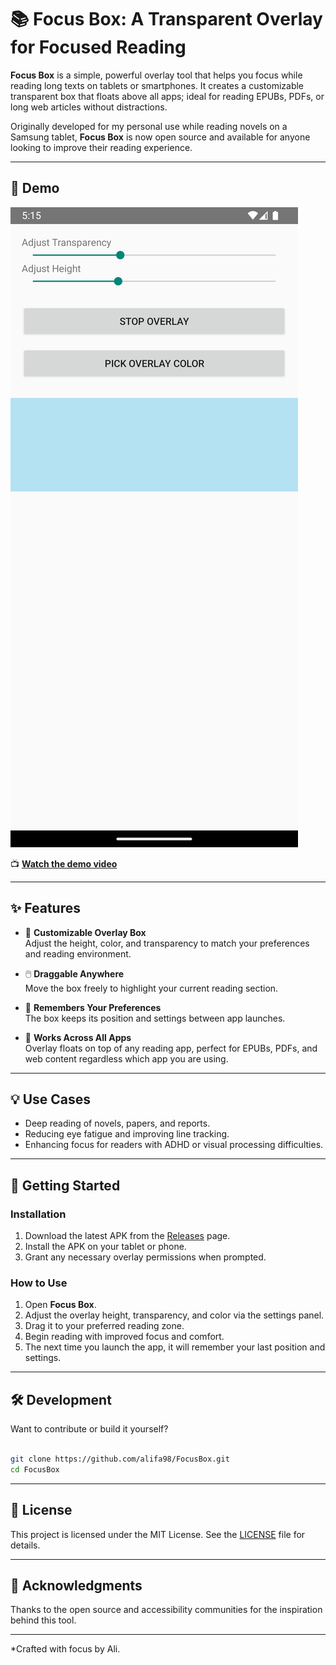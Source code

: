 
# 📚 Focus Box: A Transparent Overlay for Focused Reading

**Focus Box** is a simple, powerful overlay tool that helps you focus while reading long texts on tablets or smartphones. It creates a customizable transparent box that floats above all apps; ideal for reading EPUBs, PDFs, or long web articles without distractions.

Originally developed for my personal use while reading novels on a Samsung tablet, **Focus Box** is now open source and available for anyone looking to improve their reading experience.

---

## 🎥 Demo

![Screenshot of Focus Box in action](ss.png)

📺 [**Watch the demo video**](demo.webm)

---

## ✨ Features

- 🎨 **Customizable Overlay Box**  
  Adjust the height, color, and transparency to match your preferences and reading environment.

- 🖱️ **Draggable Anywhere**  
  Move the box freely to highlight your current reading section.

- 💾 **Remembers Your Preferences**  
  The box keeps its position and settings between app launches.

- 🧩 **Works Across All Apps**  
  Overlay floats on top of any reading app, perfect for EPUBs, PDFs, and web content regardless which app you are using.

---

## 💡 Use Cases

- Deep reading of novels, papers, and reports.
- Reducing eye fatigue and improving line tracking.
- Enhancing focus for readers with ADHD or visual processing difficulties.

---

## 🚀 Getting Started

### Installation

1. Download the latest APK from the [Releases](https://github.com/alifa98/FocusBox/releases) page.
2. Install the APK on your tablet or phone.
3. Grant any necessary overlay permissions when prompted.

### How to Use

1. Open **Focus Box**.
2. Adjust the overlay height, transparency, and color via the settings panel.
3. Drag it to your preferred reading zone.
4. Begin reading with improved focus and comfort.
5. The next time you launch the app, it will remember your last position and settings.

---

## 🛠️ Development

Want to contribute or build it yourself?

```bash

git clone https://github.com/alifa98/FocusBox.git
cd FocusBox

```

---

## 📜 License

This project is licensed under the MIT License. See the [LICENSE](LICENSE) file for details.

---

## 🙏 Acknowledgments

Thanks to the open source and accessibility communities for the inspiration behind this tool.

---

*Crafted with focus by Ali.
